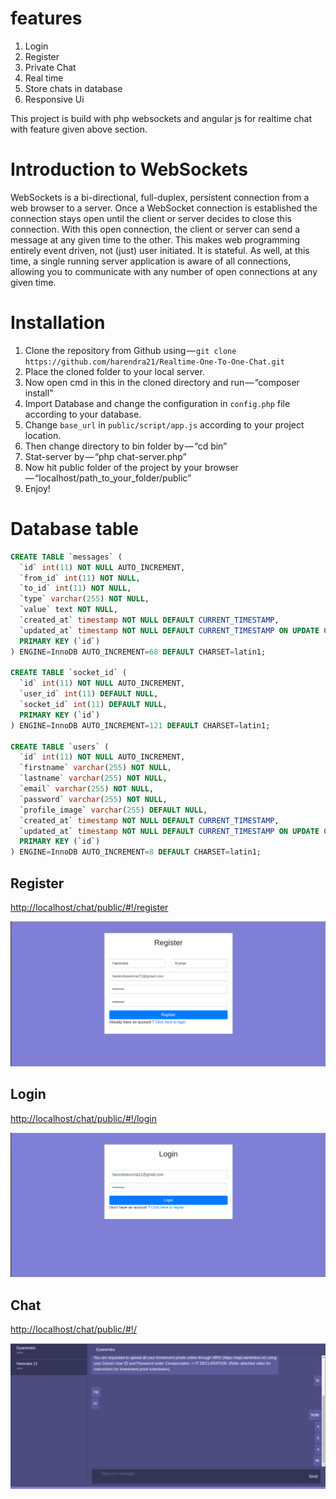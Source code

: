 # features 
1. Login
2. Register
3. Private Chat
4. Real time
5. Store chats in database
6. Responsive Ui
 
This project is build with php websockets and angular js for realtime chat with feature given above section.

# Introduction to WebSockets
WebSockets is a bi-directional, full-duplex, persistent connection from a web browser to a server. Once a WebSocket connection is established the connection stays open until the client or server decides to close this connection. With this open connection, the client or server can send a message at any given time to the other. This makes web programming entirely event driven, not (just) user initiated. It is stateful. As well, at this time, a single running server application is aware of all connections, allowing you to communicate with any number of open connections at any given time.

# Installation
1. Clone the repository from Github using — `git clone https://github.com/harendra21/Realtime-One-To-One-Chat.git`
2. Place the cloned folder to your local server.
3. Now open cmd in this in the cloned directory and run — “composer install”
4. Import Database and change the configuration in `config.php` file according to your database.
5. Change `base_url` in `public/script/app.js` according to your project location.
6. Then change directory to bin folder by — “cd bin”
7. Stat-server by — “php chat-server.php”
8. Now hit public folder of the project by your browser — “localhost/path_to_your_folder/public”
9. Enjoy!

# Database table

```sql
CREATE TABLE `messages` (
  `id` int(11) NOT NULL AUTO_INCREMENT,
  `from_id` int(11) NOT NULL,
  `to_id` int(11) NOT NULL,
  `type` varchar(255) NOT NULL,
  `value` text NOT NULL,
  `created_at` timestamp NOT NULL DEFAULT CURRENT_TIMESTAMP,
  `updated_at` timestamp NOT NULL DEFAULT CURRENT_TIMESTAMP ON UPDATE CURRENT_TIMESTAMP,
  PRIMARY KEY (`id`)
) ENGINE=InnoDB AUTO_INCREMENT=68 DEFAULT CHARSET=latin1;

CREATE TABLE `socket_id` (
  `id` int(11) NOT NULL AUTO_INCREMENT,
  `user_id` int(11) DEFAULT NULL,
  `socket_id` int(11) DEFAULT NULL,
  PRIMARY KEY (`id`)
) ENGINE=InnoDB AUTO_INCREMENT=121 DEFAULT CHARSET=latin1;

CREATE TABLE `users` (
  `id` int(11) NOT NULL AUTO_INCREMENT,
  `firstname` varchar(255) NOT NULL,
  `lastname` varchar(255) NOT NULL,
  `email` varchar(255) NOT NULL,
  `password` varchar(255) NOT NULL,
  `profile_image` varchar(255) DEFAULT NULL,
  `created_at` timestamp NOT NULL DEFAULT CURRENT_TIMESTAMP,
  `updated_at` timestamp NOT NULL DEFAULT CURRENT_TIMESTAMP ON UPDATE CURRENT_TIMESTAMP,
  PRIMARY KEY (`id`)
) ENGINE=InnoDB AUTO_INCREMENT=8 DEFAULT CHARSET=latin1;
```

## Register
[http://localhost/chat/public/#!/register](http://localhost/chat/public/#!/register "Register Page")

![Registration Page](chat_register.png)

## Login
[http://localhost/chat/public/#!/login](http://localhost/chat/public/#!/login "Login Page")

![Login Page](chat_login.png)

## Chat
[http://localhost/chat/public/#!/](http://localhost/chat/public/#!/ "Chat Page")

![Chat Page](chat_main.png)

